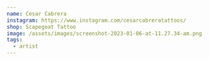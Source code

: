 ```yaml
---
name: Cesar Cabrera
instagram: https://www.instagram.com/cesarcabreratattoos/
shop: Scapegoat Tattoo
image: /assets/images/screenshot-2023-01-06-at-11.27.34-am.png
tags:
  - artist
---
```

